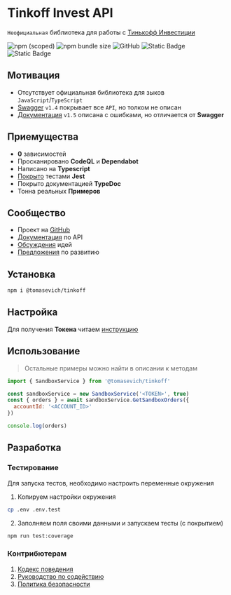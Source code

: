 # Tinkoff Invest API

`Неофициальная` библиотека для работы с [Тинькофф Инвестиции](https://www.tinkoff.ru/invest/)

![npm (scoped)](https://img.shields.io/npm/v/%40tomasevich/tinkoff?color=blue&logo=npm)
![npm bundle size](https://img.shields.io/bundlephobia/min/%40tomasevich%2Ftinkoff?color=purple&logo=npm)
![GitHub](https://img.shields.io/github/license/tomasevich/tinkoff?color=orange&logo=github)
![Static Badge](https://img.shields.io/badge/tests-5/3/146-yellow?logo=github)
![Static Badge](https://img.shields.io/badge/covarage-338/346-green?logo=github)

## Мотивация

- Отсутствует официальная библиотека для зыков `JavaScript`/`TypeScript`
- [Swagger](https://tinkoff.github.io/investAPI/swagger-ui/) `v1.4` покрывает все `API`, но толком не описан
- [Документация](https://tinkoff.github.io/investAPI/) `v1.5` описана с ошибками, но отличается от **Swagger**

<!-- От автора: ревью показывает, дублирование интерфейсов и их свойств, отсутствие наследований и излишних прокси-интерфесов в коде - зашкаливают -->

## Приемущества

- **0** зависимостей
- Просканировано **CodeQL** и **Dependabot**
- Написано на **Typescript**
- [Покрыто](https://tomasevich.github.io/tinkoff/coverage/lcov-report/) тестами **Jest**
- Покрыто документацией **TypeDoc**
- Тонна реальных **Примеров**

## Сообщество

- Проект на [GitHub](https://github.com/tomasevich/tinkoff)
- [Документация](https://tomasevich.github.io/tinkoff) по API
- [Обсуждения](https://github.com/tomasevich/tinkoff/discussions) идей
- [Предложения](https://github.com/tomasevich/tinkoff/issues) по развитию

## Установка

```sh
npm i @tomasevich/tinkoff
```

## Настройка

Для получения **Токена** читаем [инструкцию](https://tinkoff.github.io/investAPI/token/)

## Использование

> Остальные примеры можно найти в описании к методам

```js
import { SandboxService } from '@tomasevich/tinkoff'

const sandboxService = new SandboxService('<TOKEN>', true)
const { orders } = await sandboxService.GetSandboxOrders({
  accountId: '<ACCOUNT_ID>'
})

console.log(orders)
```

## Разработка

### Тестирование

Для запуска тестов, необходимо настроить переменные окружения

1. Копируем настройки окружения

```sh
cp .env .env.test
```

2. Заполняем поля своими данными и запускаем тесты (с покрытием)

```sh
npm run test:coverage
```

### Контрибютерам

1. [Кодекс поведения](./.github/CODE_OF_CONDUCT.md)
2. [Руководство по содействию](./.github/CONTRIBUTING.md)
3. [Политика безопасности](./SECURITY.md)
